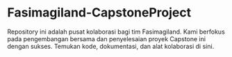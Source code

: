 # Fasimagiland-CapstoneProject
Repository ini adalah pusat kolaborasi bagi tim Fasimagiland. Kami berfokus pada pengembangan bersama dan penyelesaian proyek Capstone ini dengan sukses. Temukan kode, dokumentasi, dan alat kolaborasi di sini.
